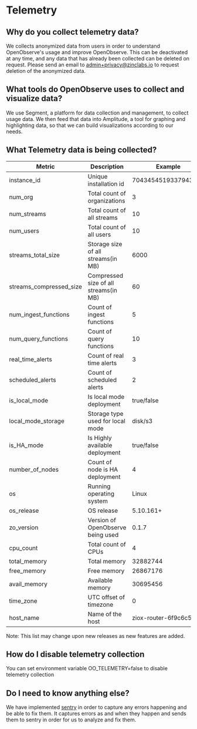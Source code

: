 # Telemetry

## Why do you collect telemetry data?
We collects anonymized data from users in order to understand OpenObserve's usage and improve OpenObserve. This can be deactivated at any time, and any data that has already been collected can be deleted on request. Please send an email to admin+privacy@zinclabs.io to request deletion of the anonymized data. 

## What tools do OpenObserve uses to collect and visualize data?
We use Segment, a platform for data collection and management, to collect usage data. We then feed that data into Amplitude, a tool for graphing and highlighting data, so that we can build visualizations according to our needs.

## What Telemetry data is being collected?

| Metric                    |   Description                         | Example               |
|---------------------------|---------------------------------------|-----------------------|
| instance_id               | Unique installation id                | 7043454519337943041   |
| num_org                   | Total count of organizations          | 3                     |
| num_streams               | Total count of all streams            | 10                    |
| num_users                 | Total count of all users              | 10                    |
| streams_total_size        | Storage size of all streams(in MB)    | 6000                  |
| streams_compressed_size   | Compressed size of all streams(in MB) | 60                    |
| num_ingest_functions      | Count of ingest functions             | 5                     |
| num_query_functions       | Count of query functions              | 10                    |
| real_time_alerts          | Count of real time alerts             | 3                     |      
| scheduled_alerts          | Count of scheduled alerts             | 2                     |
| is_local_mode             | Is local mode deployment              | true/false            |
| local_mode_storage        | Storage type used for local mode      | disk/s3               |
| is_HA_mode                | Is Highly available deployment        | true/false            |
| number_of_nodes           | Count of node is HA deployment        | 4                     |
| os                        | Running operating system              | Linux                 |
| os_release                | OS release                            | 5.10.161+             |
| zo_version                | Version of OpenObserve being used     | 0.1.7                 |
| cpu_count                 | Total count of CPUs                   | 4                     |
| total_memory              | Total memory                          | 32882744              |
| free_memory               | Free memory                           | 26867176              |
| avail_memory              | Available memory                      | 30695456              |
| time_zone                 | UTC offset of timezone                | 0                     |
| host_name                 | Name of the host                      | ziox-router-6f9c6c549f|


Note: This list may change upon new releases as new features are added.

## How do I disable telemetry collection

You can set environment variable OO_TELEMETRY=false to disable telemetry collection

## Do I need to know anything else?

We have implemented [sentry](https://sentry.io) in order to capture any errors happening and be able to fix them. It captures errors as and when they happen and sends them to sentry in order for us to analyze and fix them.

